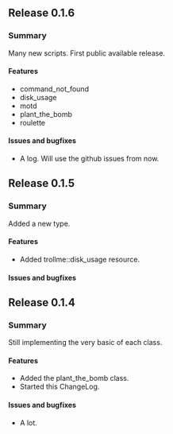 ## Release 0.1.6
### Summary
Many new scripts.
First public available release.

#### Features
- command_not_found
- disk_usage
- motd
- plant_the_bomb
- roulette

#### Issues and bugfixes
- A log. Will use the github issues from now.

## Release 0.1.5
### Summary
Added a new type.
#### Features
- Added trollme::disk_usage resource.

#### Issues and bugfixes


## Release 0.1.4
### Summary
Still implementing the very basic of each class.

#### Features
- Added the plant_the_bomb class.
- Started this ChangeLog.

#### Issues and bugfixes
- A lot.
